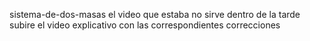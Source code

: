 sistema-de-dos-masas
el video que estaba no sirve
dentro de la tarde subire el video explicativo con las correspondientes correcciones